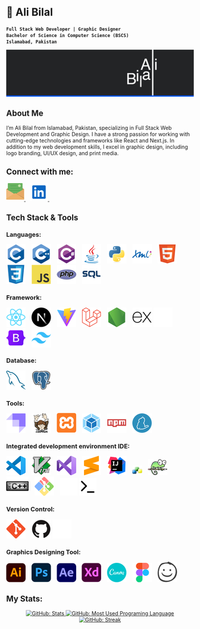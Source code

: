 # 🌟 Ali Bilal
**`Full Stack Web Developer | Graphic Designer`** <br>
**`Bachelor of Science in Computer Science (BSCS)`** <br>
**`Islamabad, Pakistan`**

![Full Stack Web Development & Graphic Designer](./img/cover-img.png)

## About Me
I’m Ali Bilal from Islamabad, Pakistan, specializing in Full Stack Web Development and Graphic Design. I have a strong passion for working with cutting-edge technologies and frameworks like React and Next.js. In addition to my web development skills, I excel in graphic design, including logo branding, UI/UX design, and print media.

## Connect with me:

<!-- <a href="http://www.AliBilal.com/" title="AliBilal.com">
  <picture>
    <source media="(prefers-color-scheme: dark)" srcset="./img/connect-with-me-section/globe-dark.svg">
    <source media="(prefers-color-scheme: light)" srcset="./img/connect-with-me-section/globe-light.svg">
    <img alt="Website:AliBilal.com" src="./img/connect-with-me-section/globe-default.svg">
  </picture>
</a>&nbsp;&nbsp; -->
<a href="mailto:MrAliBilal@Outlook.com" title="Email: MrAliBilal@Outlook.com">
  <picture>
    <source media="(prefers-color-scheme: dark)" srcset="./img/connect-with-me-section/email-dark.svg">
    <source media="(prefers-color-scheme: light)" srcset="./img/connect-with-me-section/email-light.svg">
    <img alt="Email:MrAliBilal@Outlook.com" src="./img/connect-with-me-section/email-default.svg">
  </picture>
</a>&nbsp;&nbsp;
<a href="https://linkedin.com/in/MrAliBilal" title="LinkedIn: MrAliBilal">
  <picture>
    <source media="(prefers-color-scheme: dark)" srcset="./img/connect-with-me-section/linkedin-dark.svg">
    <source media="(prefers-color-scheme: light)" srcset="./img/connect-with-me-section/linkedin-light.svg">
    <img alt="" src="./img/connect-with-me-section/linkedin-default.svg">
  </picture>
</a>&nbsp;&nbsp;
<!-- <a href="http://discordapp.com/users/MrAliBilal" title="Discord: MrAliBilal">
  <picture>
    <source media="(prefers-color-scheme: dark)" srcset="./img/connect-with-me-section/discord-dark.svg">
    <source media="(prefers-color-scheme: light)" srcset="./img/connect-with-me-section/discord-light.svg">
    <img alt="Discord: MrAliBilal" src="./img/connect-with-me-section/discord-default.svg">
  </picture>
</a>&nbsp;&nbsp;
<a href="https://t.me/MrAlibilal" title="Telegram: MrAliBilal">
  <picture>
    <source media="(prefers-color-scheme: dark)" srcset="./img/connect-with-me-section/telegram-dark.svg">
    <source media="(prefers-color-scheme: light)" srcset="./img/connect-with-me-section/telegram-light.svg">
    <img alt="Telegram: MrAliBilal" src="./img/connect-with-me-section/telegram-default.svg">
  </picture>
</a>&nbsp;&nbsp;
<a href="https://www.instagram.com/Mr.AliBilal" title="Instagram: Mr.AliBilal">
  <picture>
    <source media="(prefers-color-scheme: dark)" srcset="./img/connect-with-me-section/instagram-dark.svg">
    <source media="(prefers-color-scheme: light)" srcset="./img/connect-with-me-section/instagram-light.svg">
    <img alt="Instagram: Mr.AliBilal" src="./img/connect-with-me-section/instagram-default.svg">
  </picture>
</a>&nbsp;&nbsp;
<a href="https://www.youtube.com/@MrAliBilal" title="Youtube: @MrAliBilal">
  <picture>
    <source media="(prefers-color-scheme: dark)" srcset="./img/connect-with-me-section/youtube-dark.svg">
    <source media="(prefers-color-scheme: light)" srcset="./img/connect-with-me-section/youtube-light.svg">
    <img alt="Youtube: @MrAliBilal" src="./img/connect-with-me-section/youtube-default.svg">
  </picture>
</a> -->

## Tech Stack & Tools

### Languages:
![Language: C](./img/tools/c-original.svg "Language: C")
&nbsp;&nbsp;
![Language: C++](./img/tools/cplusplus-original.svg "Language: C++")
&nbsp;&nbsp;
![Language: C#](./img/tools/csharp-original.svg "Language: C#")
&nbsp;&nbsp;
![Language: Java](./img/tools/java-original.svg "Language: Java")
&nbsp;&nbsp;
![Language:Python ](./img/tools/python-original.svg "Language: Python")
&nbsp;&nbsp;
![Markup Language: XML](./img/tools/xml-original.svg "Markup Language: XML")
&nbsp;&nbsp;
![Markup Language: HTML](./img/tools/html5-original.svg "Markup Language: HTML")
&nbsp;&nbsp;
![Markup Language: CSS](./img/tools/css3-original.svg "Markup Language: CSS")
&nbsp;&nbsp;
![Language: JavaScript](./img/tools/javascript-original.svg "Language: JavaScript")
&nbsp;&nbsp;
![Language: PHP](./img/tools/php-original.svg "Language: PHP")
&nbsp;&nbsp;
![Language: SQL](./img/tools/sql-text.svg "Language: SQL")

### Framework:
![JavaScript library: React](./img/tools/react-original.svg "JavaScript library: React")
&nbsp;&nbsp;
![JavaScript Framework: Next](./img/tools/nextjs-original.svg "JavaScript Framework: Next")
&nbsp;&nbsp;
![JavaScript Framework: Vite](./img/tools/vitejs-original.svg "JavaScript Framework: Vite")
&nbsp;&nbsp;
![PHP Framework: Laravel](./img/tools/laravel-original.svg "PHP Framework: Laravel")
&nbsp;&nbsp;
![JavaScript Framework: Node](./img/tools/nodejs-original.svg "JavaScript Framework: Node")
&nbsp;&nbsp;
![JavaScript Framework: Express](./img/tools/express-original.svg#gh-light-mode-only "JavaScript Framework: Express")
![JavaScript Framework: Express](./img/tools/express-dark.svg#gh-dark-mode-only "JavaScript Framework: Express")
&nbsp;&nbsp;
![CSS Framework: Bootstrap](./img/tools/bootstrap-original.svg "CSS Framework: Bootstrap")
&nbsp;&nbsp;
![CSS Framework: TailWind](./img/tools/tailwindcss-original.svg "CSS Framework: TailWind")

### Database:
![DataBase: MySQL](./img/tools/mysql-original.svg "DataBase: MySQL")
&nbsp;&nbsp;
![DataBase: PostgreSQL](./img/tools/postgresql-original.svg "DataBase: PostgreSQL")

### Tools:
![Content Management System CMS: Strapi](./img/tools/strapi.svg "Content Management System CMS: Strapi")
&nbsp;&nbsp;
![Dependency Management Tool: Composer](./img/tools/composer-original.svg "Dependency Management Tool: Composer")
&nbsp;&nbsp;
![Cross-Platform Web Server Solution Stack: XAMPP](./img/tools/xampp.svg "Cross-Platform Web Server Solution Stack: XAMPP")
&nbsp;&nbsp;
![Module Bundler: Webpack](./img/tools/webpack-original.svg "Module Bundler: Webpack")
&nbsp;&nbsp;
![Package Manager: NPM](./img/tools/npm-original-wordmark.svg "Package Manager: NPM")
&nbsp;&nbsp;
![Package Manager: Yarn](./img/tools/yarn-original.svg "Package Manager: Yarn")

### Integrated development environment IDE:
![Source Code Editor: VS Code](./img/tools/vscode-original.svg "Source Code Editor: VS Code")
&nbsp;&nbsp;
![Screen-Based Text Editor: Vim](./img/tools/vim-original.svg "Screen-Based Text Editor: Vim")
&nbsp;&nbsp;
![IDE (C#, C++): Visual Studio](./img/tools/visualstudio-original.svg "IDE (C#, C++): Visual Studio")
&nbsp;&nbsp;
![Source Code Editor: Sublime Text](./img/tools/sublimetext-icon-svgrepo-com.svg "Source Code Editor: Sublime Text")
&nbsp;&nbsp;
![IDE (Java): IntelliJ](./img/tools/intellij-original.svg "IDE ( Java): IntelliJ")
&nbsp;&nbsp;
![IDE (C, C++): CodeLite ](./img/tools/Codelite26px.png "IDE (C, C++): CodeLite ")
&nbsp;&nbsp;
![Text Editor: NotePad ++](./img/tools/notepadplusplusnew_ligth.svg "Text Editor: NotePad ++")
&nbsp;&nbsp;
![IDE (C, C++): Dev-C++](./img/tools/Devplusplus.svg "IDE (C, C++): Dev-C++")
&nbsp;&nbsp;
![Command-Line Interface for Git: Git Bash](./img/tools/git-bash.svg "Command-Line Interface for Git: Git Bash")
&nbsp;&nbsp;
![Command-Line Tools: Windows Terminal](./img/tools/terminal-dark.svg#gh-dark-mode-only "Command-Line Tools: Windows Terminal")
![Command-Line Tools: Windows Terminal](./img/tools/terminal-light.svg#gh-light-mode-only "Command-Line Tools: Windows Terminal")

### Version Control:
![Version Control System VCS: Git](./img/tools/git-original.svg "Version Control System VCS: Git")
&nbsp;&nbsp;
![Web-Based Hosting Service: GitHub](./img/tools/github-original.svg#gh-light-mode-only "Web-Based Hosting Service: GitHub")
![Web-Based Hosting Service: GitHub](./img/tools/github-original-dark.svg#gh-dark-mode-only "Web-Based Hosting Service: GitHub")

### Graphics Designing Tool:
![Vector Graphics Editor: Adobe Illustrator](./img/tools/Adobe_Illustrator_CC_icon.svg "Vector Graphics Editor: Adobe Illustrator")
&nbsp;&nbsp;
![Raster Graphics Editor: Adobe Photoshop](./img/tools/photoshop-original.svg "Raster Graphics Editor: Adobe Photoshop")
&nbsp;&nbsp;
![Motion Graphics and Visual Effects Software: Adobe After Effects](./img/tools/aftereffects-original.svg "Motion Graphics and Visual Effects Software: Adobe After Effects")
&nbsp;&nbsp;
![Design and Prototyping Tool: Adobe XD](./img/tools/xd-original.svg "Design and Prototyping Tool: Adobe XD")
&nbsp;&nbsp;
![Graphic Design Tool: Canva](./img/tools/canva-original.svg "Graphic Design Tool: Canva")
&nbsp;&nbsp;
![Design and Prototyping Tool: Figma](./img/tools/figma-original.svg "Framework: ")
&nbsp;&nbsp;
![Low-Fidelity UI wireframing tool: Balsamiq](./img/tools/Balsamiq.svg "Low-Fidelity UI wireframing tool: Balsamiq")

## My Stats:

<p align="center">
  <a href="https://github.com/MrAliBilal?tab=repositories" title="GitHub: Stats">
    <picture>
      <source media="(prefers-color-scheme: dark)" height=200 srcset="https://github-readme-stats.vercel.app/api?username=MrAliBilal&show_icons=true&count_private=true&theme=github_dark&card_width=400&rank_icon=github&bg_color=24292F&border_color=373E47">
      <img alt="GitHub: Stats" height=200 src="https://github-readme-stats.vercel.app/api?username=MrAliBilal&show_icons=true&count_private=true&theme=catppuccin_latte&card_width=400&rank_icon=github">
    </picture>
  </a>
  <a href="https://github.com/MrAliBilal?tab=repositories" title="GitHub: Most Used Programing Language">
    <picture>
      <source media="(prefers-color-scheme: dark)" height=200 srcset="https://github-readme-stats.vercel.app/api/top-langs?username=MrAliBilal&layout=compact&theme=github_dark&langs_count=8&card_width=300&bg_color=24292F&border_color=373E47">
      <img alt="GitHub: Most Used Programing Language" height=200 src="https://github-readme-stats.vercel.app/api/top-langs?username=MrAliBilal&layout=compact&theme=catppuccin_latte&langs_count=8&card_width=300">
    </picture>
  </a>
  <a href="https://git.io/streak-stats" title="GitHub: Streak">
    <picture>
      <source media="(prefers-color-scheme: dark)" srcset="https://streak-stats.demolab.com?user=MrAliBilal&theme=github-dark-dimmed&border_radius=4&card_width=600&card_height=200">
      <img alt="GitHub: Streak" src="https://streak-stats.demolab.com?user=MrAliBilal&theme=catppuccin-latte&border_radius=4&card_width=600&card_height=200">
    </picture>
  </a>
</p>
<!-- <p align="center">
      <picture>
      <source media="(prefers-color-scheme: dark)" srcset="https://capsule-render.vercel.app/api?type=waving&height=100&color=0:2b2d42,50:8d99ae,100:414345&text=Ali%20Bilal&section=footer&fontColor=ffffff&fontSize=20&fontAlign=50&fontAlignY=85&animation=twinkling">
      <img alt="GitHub: Streak" src="https://capsule-render.vercel.app/api?type=waving&height=100&color=0:90deg,50:0056FF,100:00A3FF&text=Ali%20Bilal&section=footer&fontColor=ffffff&fontSize=20&fontAlign=50&fontAlignY=85&animation=twinkling">
    </picture>
</p>
 -->
